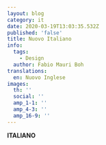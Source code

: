 ```yaml
---
layout: blog
category: it
date: 2020-03-19T13:03:35.532Z
published: 'false'
title: Nuovo Italiano
info:
  tags:
    - Design
  author: Fabio Mauri Boh
translations:
  en: Nuovo Inglese
images:
  th: ''
  social: ''
  amp_1-1: ''
  amp_4-3: ''
  amp_16-9: ''
---
```

**ITALIANO**